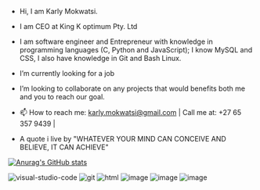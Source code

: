 - Hi, I am Karly Mokwatsi.

- I am CEO at King K optimum Pty. Ltd

- I am software engineer and Entrepreneur with knowledge in programming languages (C, Python and JavaScript); I know MySQL and CSS, I also have knowledge in Git and Bash Linux.

- I’m currently looking for a job

- I’m looking to collaborate on any projects that would benefits both me and you to reach our goal.

- 📫 How to reach me: karly.mokwatsi@gmail.com | Call me at: +27 65 357 9439 |

- A quote i live by "WHATEVER YOUR MIND CAN CONCEIVE AND BELIEVE, IT CAN ACHIEVE"

<!---
karlymokwatsi/karlymokwatsi is a ✨ special ✨ repository because its `README.md` (this file) appears on your GitHub profile.
You can click the Preview link to take a look at your changes.
--->

[![Anurag's GitHub stats](https://github-readme-stats.vercel.app/api?username=karlymokwatsi)](https://github.com/anuraghazra/github-readme-stats)

![visual-studio-code](https://user-images.githubusercontent.com/104991821/171690757-55a2f682-6b9c-41b3-96f5-513bdfcc2e8e.png)
![git](https://user-images.githubusercontent.com/104991821/171690806-10beb197-3b87-4c2a-9f7b-58c3d0525d9d.png)
![html](https://user-images.githubusercontent.com/104991821/171690848-9795fe98-6821-460b-a98d-1678dae1cbeb.png)
![image](https://user-images.githubusercontent.com/104991821/199517372-4d0af677-b9c5-4c85-8331-b27e9487ce34.png)
![image](https://user-images.githubusercontent.com/104991821/199544969-b4098680-91d4-4ad3-a8bb-f626f4f6c5d7.png)
![image](https://user-images.githubusercontent.com/104991821/199545135-2b3ccfb4-854b-4067-9671-bc3f9970b749.png)
